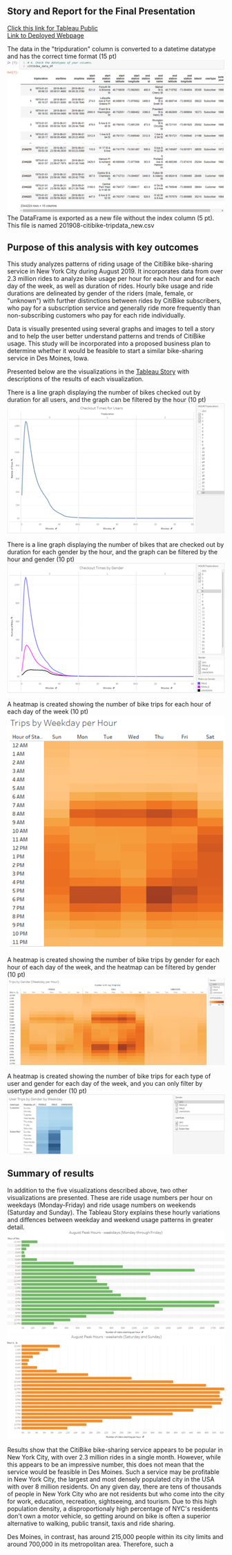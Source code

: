 ## Story and Report for the Final Presentation
[Click this link for Tableau Public](https://public.tableau.com/app/profile/ken.akerman/viz/Module14ChallengebyKenAkerman/Story?publish=yes "Link to dashboard")<br>
[Link to Deployed Webpage](https://highpointer.github.io/Bikesharing_CitiBike/)

The data in the "tripduration" column is converted to a datetime datatype and has the correct time format (15 pt)
![Output_of_converted_values_of_tripduration](Contacts/Output_of_converted_values_of_tripduration.png)
The DataFrame is exported as a new file without the index column (5 pt). This file is named 201908-citibike-tripdata_new.csv

## Purpose of this analysis with key outcomes
This study analyzes patterns of riding usage of the CitiBike bike-sharing service in New York City during August 2019. It incorporates data from over 2.3 million rides to analyze bike usage per hour for each hour and for each day of the week, as well as duration of rides. Hourly bike usage and ride durations are delineated by gender of the riders (male, female, or "unknown") with further distinctions between rides by CitiBike subscribers, who pay for a subscription service and generally ride more frequently than non-subscribing customers who pay for each ride individually. 

Data is visually presented using several graphs and images to tell a story and to help the user better understand patterns and trends of CitiBike usage. This study will be incorporated into a proposed business plan to determine whether it would be feasible to start a similar bike-sharing service in Des Moines, Iowa.

Presented below are the visualizations in the [Tableau Story](https://public.tableau.com/app/profile/ken.akerman/viz/Module14ChallengebyKenAkerman/Story?publish=yes "Link to dashboard") with descriptions of the results of each visualization.

There is a line graph displaying the number of bikes checked out by duration for all users, and the graph can be filtered by the hour (10 pt)
![Checkout_Times_for_Users_Viz](Contacts/Checkout_Times_for_Users_Viz.png)

There is a line graph displaying the number of bikes that are checked out by duration for each gender by the hour, and the graph can be filtered by the hour and gender (10 pt)
![Checkout_Times_for_Gender_Viz](Contacts/Checkout_Times_for_Gender_Viz.png)

A heatmap is created showing the number of bike trips for each hour of each day of the week (10 pt)
![Trips_by_Weekday_per_Hour_Viz](Contacts/Trips_by_Weekday_per_Hour_Viz.png)

A heatmap is created showing the number of bike trips by gender for each hour of each day of the week, and the heatmap can be filtered by gender (10 pt)
![Trips_by_Gender_(Weekday_per_Hour)_Viz](Contacts/Trips_by_Gender_(Weekday_per_Hour)_Viz.png)

A heatmap is created showing the number of bike trips for each type of user and gender for each day of the week, and you can only filter by usertype and gender (10 pt)
![User_Trips_by_Gender_by_Weekday_Viz](Contacts/User_Trips_by_Gender_by_Weekday_Viz.png)

## Summary of results
In addition to the five visualizations described above, two other visualizations are presented. These are ride usage numbers per hour on weekdays (Monday-Friday) and ride usage numbers on weekends (Saturday and Sunday). The Tableau Story explains these hourly variations and diffences between weekday and weekend usage patterns in greater detail.
![August_peak_weekdays](Contacts/August_peak_weekdays.png)
![August_peak_weekends](Contacts/August_peak_weekends.png)

Results show that the CitiBike bike-sharing service appears to be popular in New York City, with over 2.3 million rides in a single month. However, while this appears to be an impressive number, this does not mean that the service would be feasible in Des Moines. Such a service may be profitable in New York City, the largest and most densely populated city in the USA with over 8 million residents. On any given day, there are tens of thousands of people in New York City who are not residents but who come into the city for work, education, recreation, sightseeing, and tourism. Due to this high population density, a disproportionaly high percentage of NYC's residents don't own a motor vehicle, so getting around on bike is often a superior alternative to walking, public transit, taxis and ride sharing.

Des Moines, in contrast, has around 215,000 people within its city limits and around 700,000 in its metropolitan area. Therefore, such a
